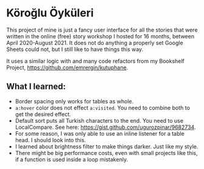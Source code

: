 # Köroğlu Öyküleri

This project of mine is just a fancy user interface for all the stories that were written in the online (free) story workshop I hosted for 16 months, between April 2020-August 2021. It does not do anything a properly set Google Sheets could not, but I still like to have things this way.

It uses a similar logic with and many code refactors from my Bookshelf Project, https://github.com/emrergin/kutuphane.

## What I learned:
- Border spacing only works for tables as whole.
- ``a:hover`` color does not effect ``a:visited``. You need to combine both to get the desired effect.
- Default sort puts all Turkish characters to the end. You need to use LocalCompare. See here: https://gist.github.com/ugurozpinar/9682734.
- For some reason, I was only able to use an inline listener for a table head. I should look into this.
- I learned about brightness filter to make things darker. Just like my style.
- There might be big performance costs, even with small projects like this, if a function is used inside a loop mistakenly.